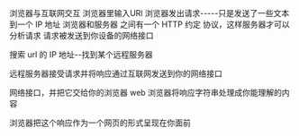 浏览器与互联网交互
浏览器里输入URl
													浏览器发出请求-----只是发送了一些文本到一个 IP 地址
													浏览器和服务器 之间有一个 HTTP 约定 协议，这样服务器才可以分析请求
请求被发送到你设备的网络接口
											
搜索 url 的 IP 地址--找到某个远程服务器


远程服务器接受请求并将响应通过互联网发送到你的网络接口


网络接口，并把它交给你的浏览器
														 web 浏览器将响应字符串处理成你能理解的内容

浏览器把这个响应作为一个网页的形式呈现在你面前